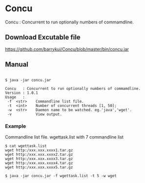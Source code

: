 # Concu
Concu   : Concurrent to run optionally numbers of commamdline.


## Download Excutable file 

https://github.com/barrykui/Concu/blob/master/bin/concu.jar

## Manual


``` shell

$ java -jar concu.jar   

Concu   : Concurrent to run optionally numbers of commamdline.
Version : 1.0.1
Usage   : 
 -f  <str>    Commandline list file.
 -t  <int>    Number of concurrent threads [1, 50]; 
 -w  <str>    Daemon name to be watched. eg.'java','wget'.
 -v           View output.
```

### Example 
Commandline list file.
wgettask.list with 7 commandline list
``` shell
$ cat wgettask.list
wget http:/xxx.xxx.xxxx1.tar.gz
wget http:/xxx.xxx.xxxx2.tar.gz
wget http:/xxx.xxx.xxxx3.tar.gz
wget http:/xxx.xxx.xxxx4.tar.gz
wget http:/xxx.xxx.xxxx5.tar.gz

$ java -jar concu.jar -f wgettask.list -t 5 -w wget

```



